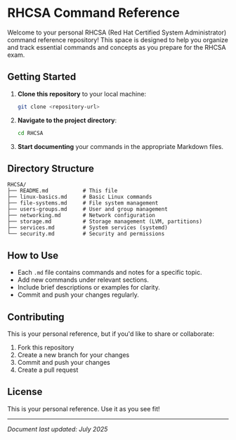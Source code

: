 # RHCSA Command Reference

Welcome to your personal RHCSA (Red Hat Certified System Administrator) command reference repository! This space is designed to help you organize and track essential commands and concepts as you prepare for the RHCSA exam.

## Getting Started

1. **Clone this repository** to your local machine:
   ```bash
   git clone <repository-url>
   ```

2. **Navigate to the project directory**:
   ```bash
   cd RHCSA
   ```

3. **Start documenting** your commands in the appropriate Markdown files.

## Directory Structure

```
RHCSA/
├── README.md           # This file
├── linux-basics.md     # Basic Linux commands
├── file-systems.md     # File system management
├── users-groups.md     # User and group management
├── networking.md       # Network configuration
├── storage.md          # Storage management (LVM, partitions)
├── services.md         # System services (systemd)
└── security.md         # Security and permissions
```

## How to Use

- Each `.md` file contains commands and notes for a specific topic.
- Add new commands under relevant sections.
- Include brief descriptions or examples for clarity.
- Commit and push your changes regularly.

## Contributing

This is your personal reference, but if you'd like to share or collaborate:
1. Fork this repository
2. Create a new branch for your changes
3. Commit and push your changes
4. Create a pull request

## License

This is your personal reference. Use it as you see fit!

---
*Document last updated: July 2025*
